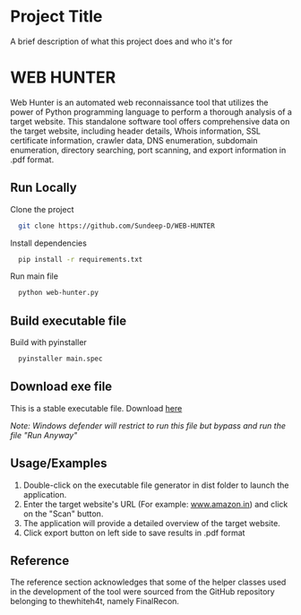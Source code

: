 
# Project Title

A brief description of what this project does and who it's for

# WEB HUNTER

Web Hunter is an automated web reconnaissance tool that utilizes the power of Python programming language to perform a thorough analysis of a target website. This standalone software tool offers comprehensive data on the target website, including header details, Whois information, SSL certificate information, crawler data, DNS enumeration, subdomain enumeration, directory searching, port scanning, and export information in .pdf format.




## Run Locally

Clone the project

```bash
  git clone https://github.com/Sundeep-D/WEB-HUNTER
```
Install dependencies

```bash
  pip install -r requirements.txt
```

Run main file

```bash
  python web-hunter.py
```


## Build executable file

Build with pyinstaller

```bash
  pyinstaller main.spec
```

## Download exe file

This is a stable executable file. Download
[here](https://github.com/Sundeep-D/WEB-HUNTER/releases/download/v2.0/WEB.HUNTER.exe)

*Note: Windows defender will restrict to run this file but bypass and run the file "Run Anyway"*

## Usage/Examples

1. Double-click on the executable file generator in dist folder to launch the application.
2. Enter the target website's URL (For example: www.amazon.in) and click on the "Scan" button.
3. The application will provide a detailed overview of the target website.
4. Click export button on left side to save results in .pdf format 

## Reference
The reference section acknowledges that some of the helper classes used in the development of the tool were sourced from the GitHub repository belonging to thewhiteh4t, namely FinalRecon.